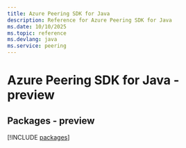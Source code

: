```yaml
---
title: Azure Peering SDK for Java
description: Reference for Azure Peering SDK for Java
ms.date: 10/10/2025
ms.topic: reference
ms.devlang: java
ms.service: peering
---
```

# Azure Peering SDK for Java - preview
## Packages - preview
[!INCLUDE [packages](peering-index.md)]